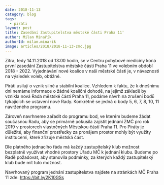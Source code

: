 ```yaml
---
date: 2018-11-13
category: blog
tags:
  - piráti
layout: post
title: Zasedání Zastupitelstva městské části Praha 11¨
author: Milan Minařík
authorId: milan.minarik
image: articles/2018/2018-11-13-zmc.jpg
---
```


Zítra, tedy 14.11.2018 od 13:00 hodin, se v Centru pohybové medicíny koná první zasedání Zastupitelstva městské části Praha 11 ve volebním období 2018 - 2022. Vyjednávání nové koalice v naší městské části je, v návaznosti na výsledek voleb, obtížné.

Piráti usilují o vznik silné a stabilní koalice. Vzhledem k faktu, že k dnešnímu dni nemáme informace o žádné koaliční dohodě, na jejímž základě by vznikla nová Rada městské části Praha 11, podáme návrh na zrušení bodů týkajících se ustavení nové Rady. Konkrétně se jedná o body 5, 6, 7, 8, 10, 11 navrženého programu.

Zároveň navrhneme zařadit do programu bod, ve kterém budeme žádat současnou Radu, aby se primárně pokusila zajistit jednání ZMČ pro rok 2019 v prostorech vlastněných Městskou částí Praha 11. Pro Piráty je důležité, aby finanční prostředky za pronájem prostor mohly být využity institucemi, které zřizuje městská část.

Dle platného jednacího řádu má každý zastupitelský klub možnost bezplatně využívat vhodné prostory Úřadu MČ k jednání klubu. Budeme po Radě požadovat, aby stanovila podmínky, za kterých každý zastupitelský klub bude mít tuto možnost.

Navrhovaný program jednání zastupitelstva najdete na stránkách MČ Praha 11 zde: https://bit.ly/2K10GSs